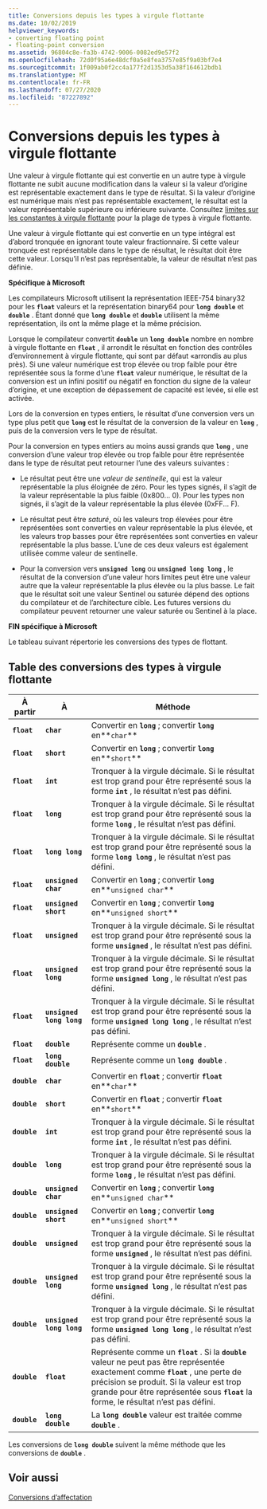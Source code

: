```yaml
---
title: Conversions depuis les types à virgule flottante
ms.date: 10/02/2019
helpviewer_keywords:
- converting floating point
- floating-point conversion
ms.assetid: 96804c8e-fa3b-4742-9006-0082ed9e57f2
ms.openlocfilehash: 72d0f95a6e48dcf0a5e8fea3757e85f9a03bf7e4
ms.sourcegitcommit: 1f009ab0f2cc4a177f2d1353d5a38f164612bdb1
ms.translationtype: MT
ms.contentlocale: fr-FR
ms.lasthandoff: 07/27/2020
ms.locfileid: "87227892"
---
```

# <a name="conversions-from-floating-point-types"></a>Conversions depuis les types à virgule flottante

Une valeur à virgule flottante qui est convertie en un autre type à virgule flottante ne subit aucune modification dans la valeur si la valeur d’origine est représentable exactement dans le type de résultat. Si la valeur d’origine est numérique mais n’est pas représentable exactement, le résultat est la valeur représentable supérieure ou inférieure suivante. Consultez [limites sur les constantes à virgule flottante](../c-language/limits-on-floating-point-constants.md) pour la plage de types à virgule flottante.

Une valeur à virgule flottante qui est convertie en un type intégral est d’abord tronquée en ignorant toute valeur fractionnaire. Si cette valeur tronquée est représentable dans le type de résultat, le résultat doit être cette valeur. Lorsqu’il n’est pas représentable, la valeur de résultat n’est pas définie.

**Spécifique à Microsoft**

Les compilateurs Microsoft utilisent la représentation IEEE-754 binary32 pour les **`float`** valeurs et la représentation binary64 pour **`long double`** et **`double`** . Étant donné que **`long double`** et **`double`** utilisent la même représentation, ils ont la même plage et la même précision.

Lorsque le compilateur convertit **`double`** un **`long double`** nombre en nombre à virgule flottante en **`float`** , il arrondit le résultat en fonction des contrôles d’environnement à virgule flottante, qui sont par défaut «arrondis au plus près). Si une valeur numérique est trop élevée ou trop faible pour être représentée sous la forme d’une **`float`** valeur numérique, le résultat de la conversion est un infini positif ou négatif en fonction du signe de la valeur d’origine, et une exception de dépassement de capacité est levée, si elle est activée.

Lors de la conversion en types entiers, le résultat d’une conversion vers un type plus petit que **`long`** est le résultat de la conversion de la valeur en **`long`** , puis de la conversion vers le type de résultat.

Pour la conversion en types entiers au moins aussi grands que **`long`** , une conversion d’une valeur trop élevée ou trop faible pour être représentée dans le type de résultat peut retourner l’une des valeurs suivantes :

- Le résultat peut être une *valeur de sentinelle*, qui est la valeur représentable la plus éloignée de zéro. Pour les types signés, il s’agit de la valeur représentable la plus faible (0x800... 0). Pour les types non signés, il s’agit de la valeur représentable la plus élevée (0xFF... F).

- Le résultat peut être *saturé*, où les valeurs trop élevées pour être représentées sont converties en valeur représentable la plus élevée, et les valeurs trop basses pour être représentées sont converties en valeur représentable la plus basse. L’une de ces deux valeurs est également utilisée comme valeur de sentinelle.

- Pour la conversion vers **`unsigned long`** ou **`unsigned long long`** , le résultat de la conversion d’une valeur hors limites peut être une valeur autre que la valeur représentable la plus élevée ou la plus basse. Le fait que le résultat soit une valeur Sentinel ou saturée dépend des options du compilateur et de l’architecture cible. Les futures versions du compilateur peuvent retourner une valeur saturée ou Sentinel à la place.

**FIN spécifique à Microsoft**

Le tableau suivant répertorie les conversions des types de flottant.

## <a name="table-of-conversions-from-floating-point-types"></a>Table des conversions des types à virgule flottante

|À partir|À|Méthode|
|----------|--------|------------|
|**`float`**|**`char`**|Convertir en **`long`** ; convertir **`long`** en**`char`**|
|**`float`**|**`short`**|Convertir en **`long`** ; convertir **`long`** en**`short`**|
|**`float`**|**`int`**|Tronquer à la virgule décimale. Si le résultat est trop grand pour être représenté sous la forme **`int`** , le résultat n’est pas défini.|
|**`float`**|**`long`**|Tronquer à la virgule décimale. Si le résultat est trop grand pour être représenté sous la forme **`long`** , le résultat n’est pas défini.|
|**`float`**|**`long long`**|Tronquer à la virgule décimale. Si le résultat est trop grand pour être représenté sous la forme **`long long`** , le résultat n’est pas défini.|
|**`float`**|**`unsigned char`**|Convertir en **`long`** ; convertir **`long`** en**`unsigned char`**|
|**`float`**|**`unsigned short`**|Convertir en **`long`** ; convertir **`long`** en**`unsigned short`**|
|**`float`**|**`unsigned`**|Tronquer à la virgule décimale. Si le résultat est trop grand pour être représenté sous la forme **`unsigned`** , le résultat n’est pas défini.|
|**`float`**|**`unsigned long`**|Tronquer à la virgule décimale. Si le résultat est trop grand pour être représenté sous la forme **`unsigned long`** , le résultat n’est pas défini.|
|**`float`**|**`unsigned long long`**|Tronquer à la virgule décimale. Si le résultat est trop grand pour être représenté sous la forme **`unsigned long long`** , le résultat n’est pas défini.|
|**`float`**|**`double`**|Représente comme un **`double`** .|
|**`float`**|**`long double`**|Représente comme un **`long double`** .|
|**`double`**|**`char`**|Convertir en **`float`** ; convertir **`float`** en**`char`**|
|**`double`**|**`short`**|Convertir en **`float`** ; convertir **`float`** en**`short`**|
|**`double`**|**`int`**|Tronquer à la virgule décimale. Si le résultat est trop grand pour être représenté sous la forme **`int`** , le résultat n’est pas défini.|
|**`double`**|**`long`**|Tronquer à la virgule décimale. Si le résultat est trop grand pour être représenté sous la forme **`long`** , le résultat n’est pas défini.|
|**`double`**|**`unsigned char`**|Convertir en **`long`** ; convertir **`long`** en**`unsigned char`**|
|**`double`**|**`unsigned short`**|Convertir en **`long`** ; convertir **`long`** en**`unsigned short`**|
|**`double`**|**`unsigned`**|Tronquer à la virgule décimale. Si le résultat est trop grand pour être représenté sous la forme **`unsigned`** , le résultat n’est pas défini.|
|**`double`**|**`unsigned long`**|Tronquer à la virgule décimale. Si le résultat est trop grand pour être représenté sous la forme **`unsigned long`** , le résultat n’est pas défini.|
|**`double`**|**`unsigned long long`**|Tronquer à la virgule décimale. Si le résultat est trop grand pour être représenté sous la forme **`unsigned long long`** , le résultat n’est pas défini.|
|**`double`**|**`float`**|Représente comme un **`float`** . Si la **`double`** valeur ne peut pas être représentée exactement comme **`float`** , une perte de précision se produit. Si la valeur est trop grande pour être représentée sous **`float`** la forme, le résultat n’est pas défini.|
|**`double`**|**`long double`**|La **`long double`** valeur est traitée comme **`double`** .|

Les conversions de **`long double`** suivent la même méthode que les conversions de **`double`** .

## <a name="see-also"></a>Voir aussi

[Conversions d’affectation](../c-language/assignment-conversions.md)
